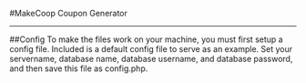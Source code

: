 #MakeCoop Coupon Generator

---
##Config
To make the files work on your machine, you must first setup a config file. Included is a default config file to serve as an example. Set your servername, database name, database username, and database password, and then save this file as config.php. 
